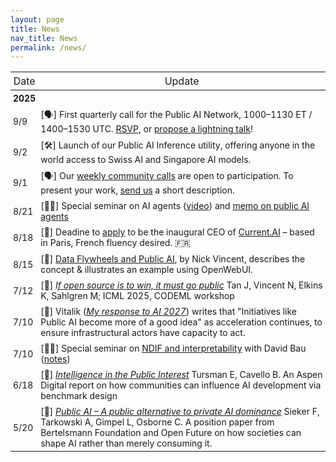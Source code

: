 ```yaml
---
layout: page
title: News
nav_title: News
permalink: /news/
---
```


<style>
table {  border-spacing: 0; }
table td, table th {  padding: 4px; font-size:14px; /* default is 12px */ }
table td:first-child { white-space: nowrap; width: 2.5em;  /* don't break on date */ }
table th { text-align: center; font-weight: normal; font-size: 16px; }
</style>

| Date | Update |
|------|--------|
| **2025**  |   |
| 9/9 | [🗣️] First quarterly call for the Public AI Network, 1000–1130 ET / 1400–1530 UTC.  [RSVP](https://luma.com/g9fafiq0), or [propose a lightning talk](https://docs.google.com/forms/d/e/1FAIpQLSdYfhh44IkZf8JcnPM7BJVf5xWu0chHProQE97XxBJe6kL4rQ/viewform)!
| 9/2 | [🛠] Launch of our Public AI Inference utility, offering anyone in the world access to Swiss AI and Singapore AI models.  |
| 9/1 | [🗣️] Our [weekly community calls](https://calendar.google.com/calendar/u/0/share?slt=1AQOvs_UUrtx8x5KqN9JkH3NPNtSrJTmvT0jQ1Pvn3HGAbJEW1qma6uGGMbSLmFPYu0XqiZEIjLK7VMIMwLJT6oKJZwvj8RM5jrSV) are open to participation.  To present your work, [send us](mailto:hello@publicai.network) a short description.
| 8/21 | [👨‍🏫] Special seminar on AI agents ([video](https://www.youtube.com/watch?v=wZ23B9ohMvQ)) and [memo on public AI agents](https://docs.google.com/document/d/1eVaVJVkwHw3HIKePBsfTVd_q6h4mawnsnXXql6NHqc8/) |
| 8/18 | [👔] Deadine to [apply](https://www.linkedin.com/posts/currentaioffical_vacancy-ceo-current-ai-activity-7351214203120066560-2Mf2/) to be the inaugural CEO of [Current.AI](https://current.ai) – based in Paris, French fluency desired. 🇫🇷 
| 8/15 | [📕] [Data Flywheels and Public AI](https://nickmvincent.github.io/pai-flywheel-mini-book-2/), by Nick Vincent, describes the concept & illustrates an example using OpenWebUI.
| 7/12 | [📜] [*If open source is to win, it must go public*](https://arxiv.org/abs/2507.09296) Tan J, Vincent N, Elkins K, Sahlgren M; ICML 2025, CODEML workshop |
| 7/10 | [📰] Vitalik ([*My response to AI 2027*](https://vitalik.eth.limo/general/2025/07/10/2027.html)) writes that "Initiatives like Public AI become more of a good idea" as acceleration continues, to ensure infrastructural actors have capacity to act.|
| 7/10 | [👨‍🏫] Special seminar on [NDIF and interpretability](https://www.youtube.com/watch?v=y6DZloFMZT4) with David Bau ([notes](https://docs.google.com/document/d/1gCCvDQN54xjcgXu8X5BHSIqvEIkXrVDPe-UaiQwLO4g/edit?tab=t.0#heading=h.wfmyqqtj62dr))
| 6/18 | [📜] [*Intelligence in the Public Interest*](https://www.aspendigital.org/report/intelligence-in-the-public-interest/) Tursman E, Cavello B. An Aspen Digital report on how communities can influence AI development via benchmark design 
| 5/20 | [📜] [*Public AI – A public alternative to private AI dominance*]() Sieker F, Tarkowski A, Gimpel L, Osborne C.  A position paper from Bertelsmann Foundation and Open Future on how societies can shape AI rather than merely consuming it. |
